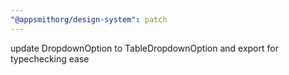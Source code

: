 ```yaml
---
"@appsmithorg/design-system": patch
---
```


update DropdownOption to TableDropdownOption and export for typechecking ease

